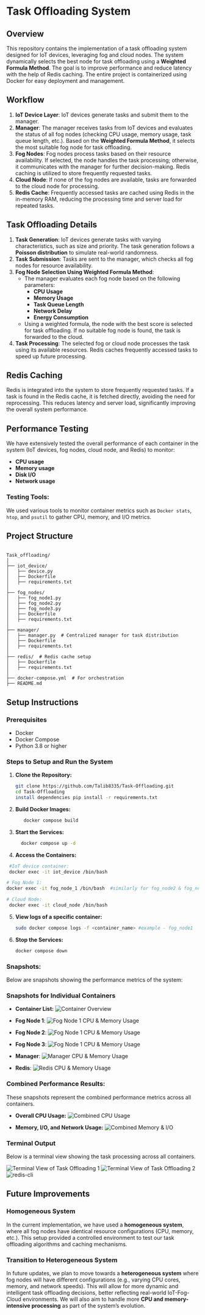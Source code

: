 # Task Offloading System

## Overview
This repository contains the implementation of a task offloading system designed for IoT devices, leveraging fog and cloud nodes. The system dynamically selects the best node for task offloading using a **Weighted Formula Method**. The goal is to improve performance and reduce latency with the help of Redis caching. The entire project is containerized using Docker for easy deployment and management.

## Workflow
1. **IoT Device Layer**: IoT devices generate tasks and submit them to the manager.
2. **Manager**: The manager receives tasks from IoT devices and evaluates the status of all fog nodes (checking CPU usage, memory usage, task queue length, etc.). Based on the **Weighted Formula Method**, it selects the most suitable fog node for task offloading.
3. **Fog Nodes**: Fog nodes process tasks based on their resource availability. If selected, the node handles the task processing; otherwise, it communicates with the manager for further decision-making. Redis caching is utilized to store frequently requested tasks.
4. **Cloud Node**: If none of the fog nodes are available, tasks are forwarded to the cloud node for processing.
5. **Redis Cache**: Frequently accessed tasks are cached using Redis in the in-memory RAM, reducing the processing time and server load for repeated tasks.

## Task Offloading Details
1. **Task Generation**: IoT devices generate tasks with varying characteristics, such as size and priority. The task generation follows a **Poisson 
                         distribution** to simulate real-world randomness.
2. **Task Submission**: Tasks are sent to the manager, which checks all fog nodes for resource availability.
3. **Fog Node Selection Using Weighted Formula Method**:  
   - The manager evaluates each fog node based on the following parameters:
     - **CPU Usage**
     - **Memory Usage**
     - **Task Queue Length**
     - **Network Delay**
     - **Energy Consumption**
   - Using a weighted formula, the node with the best score is selected for task offloading. If no suitable fog node is found, the task is forwarded to the cloud.
4. **Task Processing**: The selected fog or cloud node processes the task using its available resources. Redis caches frequently accessed tasks to speed up future processing.

## Redis Caching
Redis is integrated into the system to store frequently requested tasks. If a task is found in the Redis cache, it is fetched directly, avoiding the need for reprocessing. This reduces latency and server load, significantly improving the overall system performance.

## Performance Testing
We have extensively tested the overall performance of each container in the system (IoT devices, fog nodes, cloud node, and Redis) to monitor:
- **CPU usage**
- **Memory usage**
- **Disk I/O**
- **Network usage**

### Testing Tools:
We used various tools to monitor container metrics such as `Docker stats`, `htop`, and `psutil` to gather CPU, memory, and I/O metrics.


## Project Structure

```plaintext

Task_offloading/
│
├── iot_device/
│   ├── device.py  
│   ├── Dockerfile
│   ├── requirements.txt  
│
├── fog_nodes/
│   ├── fog_node1.py  
│   ├── fog_node2.py  
│   ├── fog_node3.py  
│   ├── Dockerfile
│   ├── requirements.txt  
│
├── manager/
│   ├── manager.py  # Centralized manager for task distribution
│   ├── Dockerfile
│   ├── requirements.txt  
│
├── redis/  # Redis cache setup
│   ├── Dockerfile
│   ├── requirements.txt  
│
├── docker-compose.yml  # For orchestration
├── README.md 

```
## Setup Instructions

### Prerequisites
- Docker
- Docker Compose
- Python 3.8 or higher

### Steps to Setup and Run the System
1. **Clone the Repository:**
   ```bash
   git clone https://github.com/Talib8335/Task-Offloading.git
   cd Task-Offloading
   install dependencies pip install -r requirements.txt
   
   ```

2. **Build Docker Images:**
   ```bash
      docker compose build
     ```
3. **Start the Services:**
   ```bash
     docker compose up -d
     ```
   
4. **Access the Containers:**
  ```bash
   #IoT device container:
   docker exec -it iot_device /bin/bash

  # Fog Node 1:
  docker exec -it fog_node_1 /bin/bash  #similarly for fog_node2 & fog_node3

  # Cloud Node:
   docker exec -it cloud_node /bin/bash
   ```

5. **View logs of a specific container:**
     ```bash
     sudo docker compose logs -f <container_name> #example - fog_node1
     ```

6. **Stop the Services:**
   ```bash
   docker compose down
   ```

### Snapshots:
Below are snapshots showing the performance metrics of the system:

### Snapshots for Individual Containers

- **Container List:**
  ![Container Overview](https://github.com/user-attachments/assets/b7eb6aa3-a954-48f0-a682-18a4d6c9dfa4)

- **Fog Node 1**:
  ![Fog Node 1 CPU & Memory Usage](https://github.com/user-attachments/assets/f0cb5a0f-6f31-49a1-a525-1f64a3aca988)

- **Fog Node 2**:
  ![Fog Node 1 CPU & Memory Usage](https://github.com/user-attachments/assets/712c9129-0f07-457d-a8ad-0a3dcb8f9e7d)

- **Fog Node 3**:
  ![Fog Node 1 CPU & Memory Usage](https://github.com/user-attachments/assets/eb9a18f3-4621-49e5-bcf4-6f810bde6903)

- **Manager**:
  ![Manager CPU & Memory Usage](https://github.com/user-attachments/assets/0ba8b131-87b5-4cb4-99a9-47b55a357467)

- **Redis**:
  ![Redis CPU & Memory Usage](https://github.com/user-attachments/assets/412487b7-f5e6-408f-aa95-55311a25348c)

### Combined Performance Results:
These snapshots represent the combined performance metrics across all containers.

- **Overall CPU Usage:**
  ![Combined CPU Usage](https://github.com/user-attachments/assets/3c5b7d0e-1087-4d0b-bba2-769ab0525003)

- **Memory, I/O, and Network Usage:**
  ![Combined Memory & I/O](https://github.com/user-attachments/assets/9fb52d36-af54-479c-9e3d-972e804ddde6)

### Terminal Output
Below is a terminal view showing the task processing across all containers.

![Terminal View of Task Offloading 1](https://github.com/user-attachments/assets/02d7905c-42e8-484f-8fe8-9a3ed8986d56)
![Terminal View of Task Offloading 2](https://github.com/user-attachments/assets/c0c678ce-568a-40f8-a6e8-9be4283ddd77)
![redis-cli](https://github.com/user-attachments/assets/7ad53b37-f790-4bac-bfab-196d3275546b)

## Future Improvements

### Homogeneous System
In the current implementation, we have used a **homogeneous system**, where all fog nodes have identical resource configurations (CPU, memory, etc.). This setup provided a controlled environment to test our task offloading algorithms and caching mechanisms.

### Transition to Heterogeneous System
In future updates, we plan to move towards a **heterogeneous system** where fog nodes will have different configurations (e.g., varying CPU cores, memory, and network speeds). This will allow for more dynamic and intelligent task offloading decisions, better reflecting real-world IoT-Fog-Cloud environments. We will also aim to handle more **CPU and memory-intensive processing** as part of the system’s evolution.





